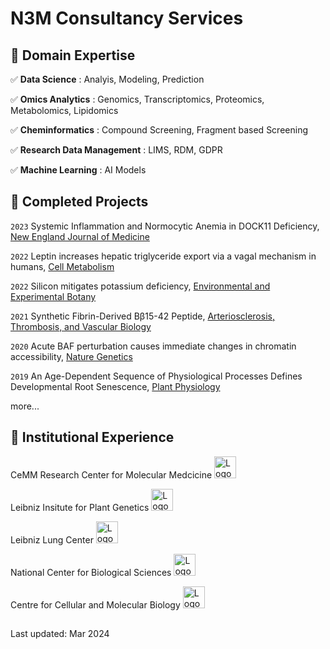 # N3M Consultancy Services

## 🔧 Domain Expertise

✅ __Data Science__ : Analyis, Modeling, Prediction

✅ __Omics Analytics__ : Genomics, Transcriptomics, Proteomics, Metabolomics, Lipidomics

✅ __Cheminformatics__ : Compound Screening, Fragment based Screening

✅ __Research Data Management__ : LIMS, RDM, GDPR

✅ __Machine Learning__ : AI Models


## 📜 Completed Projects

`2023`
Systemic Inflammation and Normocytic Anemia in DOCK11 Deficiency, [New England Journal of Medicine](https://www.nejm.org/doi/full/10.1056/NEJMoa2210054)

`2022`
Leptin increases hepatic triglyceride export via a vagal mechanism in humans, [Cell Metabolism](https://doi.org/10.1016/j.cmet.2022.09.020)

`2022`
Silicon mitigates potassium deficiency, [Environmental and Experimental Botany](https://doi.org/10.1016/j.envexpbot.2022.104849)

`2021`
Synthetic Fibrin-Derived Bβ15-42 Peptide, [Arteriosclerosis, Thrombosis, and Vascular Biology](https://doi.org/10.1161/ATVBAHA.121.316404)

`2020`
Acute BAF perturbation causes immediate changes in chromatin accessibility, [Nature Genetics](https://doi.org/10.1038/s41588-021-00777-3)

`2019`
An Age-Dependent Sequence of Physiological Processes Defines Developmental Root Senescence, [Plant Physiology](https://doi.org/10.1104/pp.19.00809)

more...

## 💼 Institutional Experience

CeMM Research Center for Molecular Medcicine [<img src="https://media.licdn.com/dms/image/D4D0BAQEoEiDZCcF_oA/company-logo_200_200/0/1688187604850/cemm_logo?e=1717632000&v=beta&t=Xb1gLQyQrCPbQkBWH1Oo5e1lgowm3Jz3tSn8r3kTWrA" width="35" alt="Logo CeMM"/>](https://cemm.at) 

Leibniz Insitute for Plant Genetics [<img src="https://media.licdn.com/dms/image/C4D0BAQEjJ3s2LjdczQ/company-logo_200_200/0/1630515054703/ipk_gatersleben_logo?e=1717632000&v=beta&t=PzAofvn3iFu9B2p44EKGRDpXA25slwaFbhlmyHGbMuc" width="35" alt="Logo IPK"/>](https://www.ipk-gatersleben.de/)

Leibniz Lung Center [<img src="https://media.licdn.com/dms/image/C4E0BAQFmUMX4Dr-ykw/company-logo_200_200/0/1676969131872/forschungszentrum_borstel_leibniz_lungenzentrum_logo?e=1717632000&v=beta&t=1TU4wuQA2xslpkN8f_Ih4O1T4qxFYQgVFAFMmrhgWMo" width="35" alt="Logo FZB"/>](https://www.fz-borstel.de/) 

National Center for Biological Sciences [<img src="https://media.licdn.com/dms/image/C510BAQH5GMiRQJSoqw/company-logo_200_200/0/1631399759636/ncbs_bangalore_logo?e=1717632000&v=beta&t=hxkwTSsYuhXoG_sMYgC1gqNGG9FQMSBPXL332y7lkj8" width="35" alt="Logo NCBS"/>](https://ncbs.res.in)

Centre for Cellular and Molecular Biology [<img src="https://media.9curry.com/uploads/organization/image/1228/thumb_ccmb-logo.png" width="35" alt="Logo CCMB"/>](https://ccmb.res.in/) 

##
Last updated: Mar 2024
